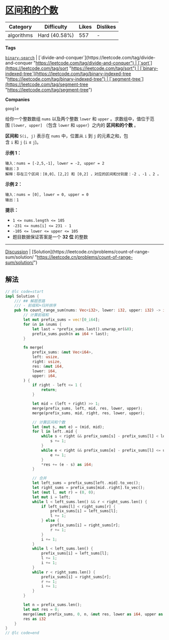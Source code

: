# [区间和的个数](https://leetcode.cn/problems/count-of-range-sum/description/ "https://leetcode.cn/problems/count-of-range-sum/description/")

| Category   | Difficulty    | Likes | Dislikes |
| ---------- | ------------- | ----- | -------- |
| algorithms | Hard (40.58%) | 557   | -        |

**Tags**

[`binary-search`](https://leetcode.com/tag/binary-search "https://leetcode.com/tag/binary-search") | [`divide-and-conquer`](https://leetcode.com/tag/divide-and-conquer "https://leetcode.com/tag/divide-and-conquer") | [`sort`](https://leetcode.com/tag/sort "https://leetcode.com/tag/sort") | [`binary-indexed-tree`](https://leetcode.com/tag/binary-indexed-tree "https://leetcode.com/tag/binary-indexed-tree") | [`segment-tree`](https://leetcode.com/tag/segment-tree "https://leetcode.com/tag/segment-tree")

**Companies**

`google`

给你一个整数数组 `nums` 以及两个整数 `lower` 和 `upper` 。求数组中，值位于范围 `[lower, upper]` （包含 `lower` 和 `upper`）之内的 **区间和的个数** 。

**区间和** `S(i, j)` 表示在 `nums` 中，位置从 `i` 到 `j` 的元素之和，包含 `i` 和 `j` (`i` ≤ `j`)。

**示例 1：**

```
输入：nums = [-2,5,-1], lower = -2, upper = 2
输出：3
解释：存在三个区间：[0,0]、[2,2] 和 [0,2] ，对应的区间和分别是：-2 、-1 、2 。
```

**示例 2：**

```
输入：nums = [0], lower = 0, upper = 0
输出：1
```

**提示：**

- `1 <= nums.length <= 105`
- `-231 <= nums[i] <= 231 - 1`
- `-105 <= lower <= upper <= 105`
- 题目数据保证答案是一个 **32 位** 的整数

---

[Discussion](https://leetcode.cn/problems/count-of-range-sum/comments/ "https://leetcode.cn/problems/count-of-range-sum/comments/") | [Solution](https://leetcode.cn/problems/count-of-range-sum/solution/ "https://leetcode.cn/problems/count-of-range-sum/solution/")

## 解法

```rust
// @lc code=start
impl Solution {
    /// ## 解题思路
    /// - 前缀和+归并排序
    pub fn count_range_sum(nums: Vec<i32>, lower: i32, upper: i32) -> i32 {
        // 计算前缀和
        let mut prefix_sums = vec![0_i64];
        for &n in &nums {
            let last = *prefix_sums.last().unwrap_or(&0);
            prefix_sums.push(n as i64 + last);
        }

        fn merge(
            prefix_sums: &mut Vec<i64>,
            left: usize,
            right: usize,
            res: &mut i64,
            lower: i64,
            upper: i64,
        ) {
            if right - left <= 1 {
                return;
            }

            let mid = (left + right) >> 1;
            merge(prefix_sums, left, mid, res, lower, upper);
            merge(prefix_sums, mid, right, res, lower, upper);

            // 计算区间和个数
            let (mut s, mut e) = (mid, mid);
            for l in left..mid {
                while s < right && prefix_sums[s] - prefix_sums[l] < lower {
                    s += 1;
                }
                while e < right && prefix_sums[e] - prefix_sums[l] <= upper {
                    e += 1;
                }
                *res += (e - s) as i64;
            }

            // 合并
            let left_sums = prefix_sums[left..mid].to_vec();
            let right_sums = prefix_sums[mid..right].to_vec();
            let (mut l, mut r) = (0, 0);
            let mut i = left;
            while l < left_sums.len() && r < right_sums.len() {
                if left_sums[l] < right_sums[r] {
                    prefix_sums[i] = left_sums[l];
                    l += 1;
                } else {
                    prefix_sums[i] = right_sums[r];
                    r += 1;
                }
                i += 1;
            }
            while l < left_sums.len() {
                prefix_sums[i] = left_sums[l];
                l += 1;
                i += 1;
            }
            while r < right_sums.len() {
                prefix_sums[i] = right_sums[r];
                r += 1;
                i += 1;
            }
        }

        let n = prefix_sums.len();
        let mut res = 0;
        merge(&mut prefix_sums, 0, n, &mut res, lower as i64, upper as i64);
        res as i32
    }
}
// @lc code=end
```


